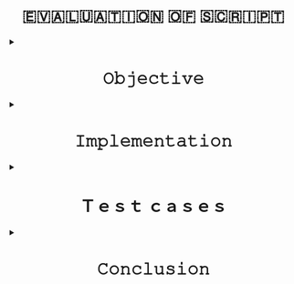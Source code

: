 <h1 align="center">🇪‌🇻‌🇦‌🇱‌🇺‌🇦‌🇹‌🇮‌🇴‌🇳‌ 🇴‌🇫‌ 🇸‌🇨‌🇷‌🇮‌🇵‌🇹‌</h1>
<details>
<summary><h1 align="center">𝙾𝚋𝚓𝚎𝚌𝚝𝚒𝚟𝚎</h1></summary>
objective of script :

* Google Sheets will be downloaded in the form of CSV
* Manipulating csv file to take only desired data
* Saving the desired data in new file 
* The output should appear as 
  ``` Name : abc 
      Average : aa
      Sum : bb
  ```
</details>
<details>
<summary><h1 align="center">𝙸𝚖𝚙𝚕𝚎𝚖𝚎𝚗𝚝𝚊𝚝𝚒𝚘𝚗</h1></summary>

I have used `wget` command to download csv from google spreadsheet link  with the argument `-O` for naming the file and used `awk` command  for pattern scanning and processing .It  manipulate data from downloaded csv and then stored the new output using redirection operator `>` in `awk` command and also  an argument `-F` "," for using , as delimeter by default .

<h4>Steps followed are:</h4>


```Check Google Spreadsheet link```
 * Go to Google Spreadsheet
 * Select File -> Publish to the web
 * Select the entire document or a particular page as per your need and select csv option and click      publish
 
 
 ```check wget```
 * Enter the generated link from previous step

```manipulating spreadsheet using awk```
Fetching particular column of csv:
* Intern Name
*  Average
* Calculating Sum based on Average column values


```Redirecting output of previous step in new files```
 * use > (followed by file_name) after awk command
 
 




</details>


<details>
<summary><h1 align="center">Ｔｅｓｔ ｃａｓｅｓ</h1></summary>
<h3>For the given evaluation sheet script  test cases generated are defined below:<h4>


| TID | Test Case | Expected Result  |  Actual Result| Image for Reference| Status |
| :------------: | :------------: | :------------: | :------------: | :------------: | :------------:|
|`T1`|when a new record is added ro the csv file |It will automatically also include the new record output|we can accomplished this by using awk condition `awk -F , '$1 ~ /^[0-9]+$` |<img src="https://github.com/additivats01/tasks/blob/master/Images/T1.PNG" height=50>| `PASS `|
|`T2`|when the user don't know the exact column number but know the column name specified|Script automatically calculate the column number using the column name|We don't specified column number for Name and Average it is calculated automatically|<img src="https://github.com/additivats01/tasks/blob/master/Images/T2.PNG" height=70>|`PASS`|
|`T3`|If in csv average value is not present/not applicable |We want desired output|Without average we can't calculate the sum so doen't get the desired output|<img src="https://github.com/additivats01/tasks/blob/master/Images/T3.PNG" height=40>|`Fail`|
|`T4`|Getting name, sum, average for each record individually|We get the desired output|Script printed the name, sum ,average according to the format|<img src="https://github.com/additivats01/tasks/blob/master/Images/output.png" height=400>|`PASS`|
</details>

 <details>
<summary><h1 align="center">𝙲𝚘𝚗𝚌𝚕𝚞𝚜𝚒𝚘𝚗</h1></summary>
I hereby concludes that the script at discussion is fully operational and working as per requirement.
</details
  
  
  
   

  
  
  
  
